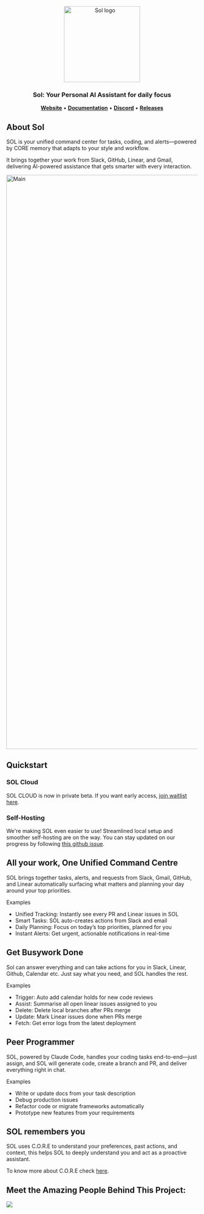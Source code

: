 <div align="center">
  <a href="https://heysol.ai">
    <img src="https://github.com/user-attachments/assets/0d08302b-8f56-4b95-a3cd-dfa2cc254340" width="200px" alt="Sol logo" />
  </a>

### Sol: Your Personal AI Assistant for daily focus

<p align="center">
    <a href="https://www.heysol.ai"><b>Website</b></a> •
    <a href="https://docs.heysol.ai/introduction"><b>Documentation</b></a> •
    <a href="https://discord.gg/dVTC3BmgEq"><b>Discord</b></a> •
    <a href="https://github.com/RedPlanetHQ/sol/releases"><b>Releases</b></a>
</p>
</div>


## About Sol

SOL is your unified command center for tasks, coding, and alerts—powered by CORE memory that adapts to your style and workflow.

It brings together your work from Slack, GitHub, Linear, and Gmail, delivering AI-powered assistance that gets smarter with every interaction.

<img width="1512" alt="Main" src="https://github.com/user-attachments/assets/068a6108-96fc-48f6-b15f-c61d844f8edf" />

## Quickstart

### SOL Cloud
SOL CLOUD is now in private beta. If you want early access, [join waitlist here](https://tally.so/r/mOKOp8). 


### Self-Hosting
We're making SOL even easier to use! Streamlined local setup and smoother self-hosting are on the way. You can stay updated on our progress by following [this github issue](https://github.com/RedPlanetHQ/sol/issues/104). 


## All your work, One Unified Command Centre

SOL brings together tasks, alerts, and requests from Slack, Gmail, GitHub, and Linear automatically surfacing what matters and planning your day around your top priorities.

Examples

- Unified Tracking: Instantly see every PR and Linear issues in SOL
- Smart Tasks: SOL auto-creates actions from Slack and email
- Daily Planning: Focus on today’s top priorities, planned for you
- Instant Alerts: Get urgent, actionable notifications in real-time

## Get Busywork Done
Sol can answer everything and can take actions for you in Slack, Linear, Github, Calendar etc. Just say what you need, and SOL handles the rest.

Examples

- Trigger: Auto add calendar holds for new code reviews
- Assist: Summarise all open linear issues assigned to you
- Delete: Delete local branches after PRs merge
- Update: Mark Linear issues done when PRs merge
- Fetch: Get error logs from the latest deployment

## Peer Programmer
SOL, powered by Claude Code, handles your coding tasks end-to-end—just assign, and SOL will generate code, create a branch and PR, and deliver everything right in chat.

Examples
- Write or update docs from your task description
- Debug production issues
- Refactor code or migrate frameworks automatically
- Prototype new features from your requirements

## SOL remembers you
SOL uses C.O.R.E to understand your preferences, past actions, and context, this helps SOL to deeply understand you and act as a proactive assistant. 

To know more about C.O.R.E check [here](https://github.com/RedPlanetHQ/core).

## Meet the Amazing People Behind This Project:

<a href="https://github.com/RedPlanetHQ/sol/graphs/contributors">
  <img src="https://contrib.rocks/image?repo=RedPlanetHQ/sol" />
</a>
